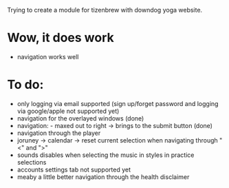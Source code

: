 Trying to create a module for tizenbrew with downdog yoga website.

# Wow, it does work
- navigation works well
 # To do:
  - only logging via email supported (sign up/forget password and logging via google/apple not supported yet)
  - navigation for the overlayed windows (done)
  - navigation: - maxed out to right -> brings to the submit button (done)
  - navigation through the player
  - joruney -> calendar -> reset current selection when navigating through "<" and ">"
  - sounds disables when selecting the music in styles in practice selections
  - accounts settings tab not supported yet
  - meaby a little better navigation through the health disclaimer

